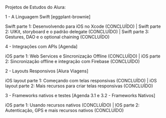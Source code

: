 Projetos de Estudos do Alura:

1 - A Linguagem Swift [eggplant-brownie]

Swift parte 1: Desenvolvendo para iOS no Xcode (CONCLUÍDO) | Swift parte 2: UIKit, storyboard e o padrão delegate (CONCLUÍDO) | Swift parte 3: Gestures, DAO e o optional chaining (CONCLUÍDO)

4 - Integrações com APIs [Agenda]

iOS parte 1: Web Services e Sincronização Offline (CONCLUÍDO) | iOS parte 2: Sincronização offline e integração com Firebase (CONCLUÍDO)

2 - Layouts Responsivos [Alura Viagens]

iOS layout parte 1: Começando com telas responsivas (CONCLUÍDO) | iOS layout parte 2: Mais recursos para criar telas responsivas (CONCLUÍDO)

3 - Frameworks nativos e testes [Agenda 3.1 e 3.2 - Frameworks Nativos]

iOS parte 1: Usando recursos nativos (CONCLUÍDO) | IOS parte 2: Autenticação, GPS e mais recursos nativos (CONCLUÍDO) 
